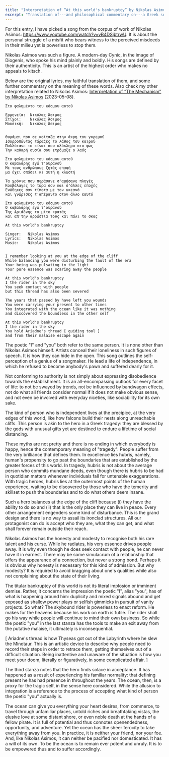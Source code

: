 ```yaml
---
title: "Interpretation of “At this world's bankruptcy” by Nikolas Asimos"
excerpt: "Translation of---and philosophical commentary on---a Greek song whose translated title is 'At this world's bankruptcy'."
---
```


For this entry, I have picked a song from the corpus of work of
Nikolas Asimos: <https://www.youtube.com/watch?v=vB4DSjbtrwU>. It is
about the personal struggle of a misfit who bears witness to the
perceived misdeeds in their milieu yet is powerless to stop them.

Nikolas Asimos was such a figure. A modern-day Cynic, in the image of
Diogenis, who spoke his mind plainly and boldly. His songs are defined
by their authenticity. This is an artist of the highest order who
makes no appeals to kitsch.

Below are the original lyrics, my faithful translation of them, and
some further commentary on the meaning of these words. Also check my
other interpretation related to Nikolas Asimos:
[Interpretation of “The Mechanism” by Nikolas Asimos](https://protesilaos.com/interpretations/2023-05-08-asimos-the-mechanism/) (2023-05-08).

```
Στο φαλημέντο του κόσμου αυτού

Ερμηνεία:  Νικόλας Άσιμος
Στίχοι:    Νικόλας Άσιμος
Μουσική:   Νικόλας Άσιμος


Θυμάμαι που σε κοίταζα στην άκρη του γκρεμού
Ισορροπώντας τάραζες το λάθος του καιρού
Παλλότανε το είναι σου ολόκληρο στο φως
Την καθαρή ουσία σου ετρόμαζε ο λαός

Στο φαλημέντο του κόσμου αυτού
Ο καβαλάρης εγώ τ'ουρανού
Με τους ανθρώπους ζητάς επαφή
μα έχει σπάσει κι αυτή η κλωστή

Τα χρόνια που περάσανε σ'αφήσανε πληγές
Κουβάλαγες το τώρα σου και σ'άλλες εποχές
Ενώθηκες σαν τίποτα με τον ωκεανό
και γνώρισες τ'απέραντο στον άλλο εαυτό

Στο φαλημέντο του κόσμου αυτού
Ο καβαλάρης εγώ τ'ουρανού
Της Αριάδνης το μίτο κρατάς
και απ'την αρρώστια τους και πάλι το σκας
```

```
At this world's bankruptcy

Singer:   Nikolas Asimos
Lyrics:   Nikolas Asimos
Music:    Nikolas Asimos


I remember looking at you at the edge of the cliff
While balancing you were disturbing the fault of the era
Your being was pulsating in the light
Your pure essence was scaring away the people

At this world's bankruptcy
I the rider in the sky
You seek contact with people
but this thread has also been severed

The years that passed by have left you wounds
You were carrying your present to other times
You integrated with the ocean like it was nothing
and discovered the boundless in the other self

At this world's bankruptcy
I the rider in the sky
You hold Ariadne's thread [ guiding tool ]
and from their malaise escape again
```

The poetic "I" and "you" both refer to the same person. It is none
other than Nikolas Asimos himself. Artists conceal their loneliness in
such figures of speech. It is how they can hide in the open. This song
outlines the self-perception of a genius of a songmaker. He lead a
life of independence, in which he refused to become anybody's pawn and
suffered dearly for it.

Not conforming to authority is not simply about expressing
disobedience towards the establishment. It is an all-encompassing
outlook for every facet of life: to not be swayed by trends, not be
influenced by bandwagon effects, not do what all friends consider
normal if it does not make obvious sense, and not even be involved
with everyday niceties, like sociability for its own sake.

The kind of person who is independent lives at the precipice, at the
very edges of this world, like how falcons build their nests along
unreachable cliffs. This person is akin to the hero in a Greek
tragedy: they are blessed by the gods with unusual gifts yet are
destined to endure a lifetime of social distancing.

These myths are not pretty and there is no ending in which everybody
is happy, hence the contemporary meaning of "tragedy". People suffer
from the very brilliance that defines them. In excellence lies hubris,
namely, human's propensity to go past the boundaries that are
established by the greater forces of this world. In tragedy, hubris is
not about the average person who commits mundane deeds, even though
there is hubris to be had in quotidian matters whenever individuals
fall for untenable exaggerations. With tragic heroes, hubris lies at
the outermost points of the human experience, waiting to be discovered
by those who have the temerity and skillset to push the boundaries and
to do what others deem insane.

Such a hero balances at the edge of the cliff because (i) they have
the ability to do so and (ii) that is the only place they can live in
peace. Every other arrangement engenders some kind of disturbance.
This is the grand design and there is no way to assail its ironclad
structures. All our protagonist can do is accept who they are, what
they can get, and what shall forever remain outside their reach.

Nikolas Asimos has the honesty and modesty to recognise both his rare
talent and his curse. While he radiates, his very essence drives
people away. It is why even though he does seek contact with people,
he can never have it in earnest. There may be some simulacrum of a
relationship that offers the appearance of a connection, but never a
strong bond. Perhaps it is obvious why honesty is necessary for this
kind of admission. But why modesty? It is required to avoid bragging
about one's qualities while also not complaining about the state of
their living.

The titular bankruptcy of this world is not its literal implosion or
imminent demise. Rather, it concerns the impression the poetic "I",
alias "you", has of what is happening around him: duplicity and mixed
signals abound and get exposed as shallow power plays or selfish
gimmicks in pursuit of vanity projects. So what? The skybound rider is
powerless to enact reform. He makes for the heavens because his work
on earth is futile. The rider shall go his way while people will
continue to mind their own business. So while the poetic "you" in the
last stanza has the tools to make an exit away from the putative
malaise, it ultimately is inconsequential.

[ Ariadne's thread is how Thyseas got out of the Labyrinth where he
  slew the Minotaur. This is an artistic device to describe why people
  need to record their steps in order to retrace them, getting
  themselves out of a difficult situation. Being inattentive and
  unaware of the situation is how you meet your doom, literally or
  figuratively, in some complicated affair. ]

The third stanza notes that the hero finds solace in acceptance. It
has happened as a result of experiencing his familiar normality: that
defining present he has had presence in throughout the years. The
ocean, then, is a proxy for the tragic self, in the sense here
considered. While the allusion to integration is a reference to the
process of accepting what kind of person the poetic "you" actually is.

The ocean can give you everything your heart desires, from commerce,
to travel through unfamiliar places, untold riches and breathtaking
vistas, the elusive love at some distant shore, or even noble death at
the hands of a fellow pirate. It is full of potential and thus
connotes openendedness, opportunity, and adventure. Yet the ocean has
the sheer ferocity to take everything away from you. In practice, it
is neither your friend, nor your foe. And, like Nikolas Asimos, it can
neither be pacified nor domesticated. It has a will of its own. To be
the ocean is to remain ever potent and unruly. It is to be empowered
thus and to suffer accordingly.
